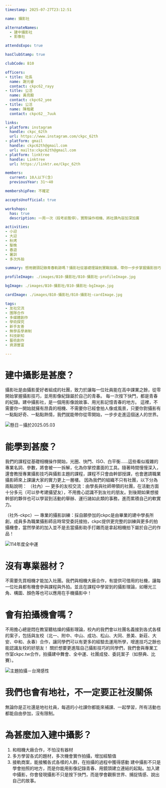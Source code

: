 ```yaml
---
timestamp: 2025-07-27T23:12:51

name: 攝影社

alternateNames:
  - 建中攝影社
  - 影像社

attendsExpo: true

hasClubStamp: true

clubCode: B10

officers:
- title: 社長
  name: 謝元睿
  contact: ckpc62_rayy
- title: 公活
  name: 黃亮毅
  contact: ckpc62_yee
- title: 公活
  name: 陳楷葳
  contact: ckpc62__7uuk

links:
- platform: instagram
  handle: ckpc_62th
  url: https://www.instagram.com/ckpc_62th
- platform: gmail
  handle: ckpc62th@gmail.com
  url: mailto:ckpc62th@gmail.com
- platform: linktree
  handle: Linktree
  url: https://linktr.ee/Ckpc_62th

members:
  current: 10人以下(含)
  previousYear: 31～40

membershipFee: 不確定

acceptsUnofficial: true

workshops:
  has: true
  description: 一周一次（段考前暫停），實際操作相機、將社課內容加深加廣

activities:
- 小迎
- 大迎
- 秋烤
- 聖晚
- 春遊
- 暑訓
- 多次外拍

summary: 想用鏡頭記錄青春軌跡嗎？攝影社從基礎理論到實戰拍攝，帶你一步步掌握攝影技巧。我們提供器材借用，沒有相機也沒關係。無論是正社還是地社，都歡迎加入！

profileImage: ./images/B10-攝影社/B10-攝影社-profileImage.jpg

bgImage: ./images/B10-攝影社/B10-攝影社-bgImage.jpg

cardImage: ./images/B10-攝影社/B10-攝影社-cardImage.jpg

tags:
- 友社交流
- 團隊合作
- 多媒體創作
- 學術探究
- 新手友善
- 無學長學弟制
- 科技新知
- 藝術創作
- 資源豐富

---
```


# 建中攝影是甚麼？
攝影社是由攝影愛好者組成的社團，致力於讓每一位社員能在高中課業之餘，從零開始掌握攝影技巧，並用影像紀錄屬於自己的青春。
每一次按下快門，都是青春的紀錄。建中攝影社，是一個用影像說故事、用光影記憶青春的地方。
這裡，不需要你一開始就擁有昂貴的相機、不需要你已經會拍人像或風景，只要你對攝影有一點點好奇、一點點熱情，我們就能帶你從零開始，一步步走進這個迷人的世界。

![懸日－攝於2025.05.03](./images/B10-攝影社/B10-攝影社-content-2.jpg)

# 能學到甚麼？
我們的課程從基礎相機操作開始，光圈、快門、ISO、白平衡……這些看似複雜的專業名詞、參數，將會被一一拆解，化為你掌控畫面的工具。隨著時間慢慢深入，還會教授專業攝影技巧與攝影主題的課程，課程不只會由幹部授課，也會邀請職業攝影師來上課讓大家的實力更上一層樓。
因為我們的組織不只有社團，以下分為兩點說明：
（社內）— 更多的友校交流：由學長與社師帶領的社團，在活動方面十分多元（可以參考建攝望友），不用擔心認識不到友社的朋友。到後期如果想接幹部的夥伴也可以學習到活動的舉辦、運行諸如此類的事務，進而累積自己的軟實力。
  
（社外-ckpc）— 專業的攝影訓練：採自願參加的ckpc是由畢業的建中學長所創，成員多為職業攝影師且時常受委託接拍，ckpc提供更完整的訓練與更多的拍攝機會，當然學弟的加入並不是去當攝影助手打雜而是拿起相機拍下屬於自己的作品！

![114年度全中運](./images/B10-攝影社/B10-攝影社-content-0.jpg)

# 沒有專業器材？
不需要先買相機才能加入社團。我們與相機大廠合作，有提供可借用的社機，讓每一位社員都有機會參與課程與外拍。並且在課程中學習到的攝影理論，如曝光三角、構圖、顏色等也可以應用在手機攝影中！

# 會有拍攝機會嗎？
不用擔心總是悶在教室聽枯燥的攝影理論，校內的我們會以社團名義接到各式各樣的案子，包括與友校（北一、附中、中山、成功、松山、大同、景美、新莊、大安、中和、永春）合作，讓同學們可以有更多的經驗去運用所學，增進技巧之餘也能認識友校的好朋友！
關於想要更進階自己攝影技巧的同學們，我們會與專業工作室ckpc.tw合作，拍攝建中舞會、全中運、社團成發、委託案子（如祭典、比賽）。

![主題拍攝－台灣感性](./images/B10-攝影社/B10-攝影社-content-1.jpg)

# 我們也會有地社，不一定要正社沒關係
無論你是正社還是地社社員，每週的小社課你都能來補課、一起學習，所有活動也都能自由參加，沒有限制。

# 為甚麼加入建中攝影？
1. 和相機大廠合作，不怕沒有器材
2. 多方學習各式的題材，多次機會實作拍攝，增加經驗值
3. 接軌商案，能接觸各式各樣的人群，在拍攝的過程中獲得感動
建中攝影不只是學會拍照的地方，而是你能用影像記錄青春、用鏡頭建立連結的起點。加入建中攝影，你會發現攝影不只是按下快門，而是學會觀察世界、捕捉情感、說出自己的故事。

